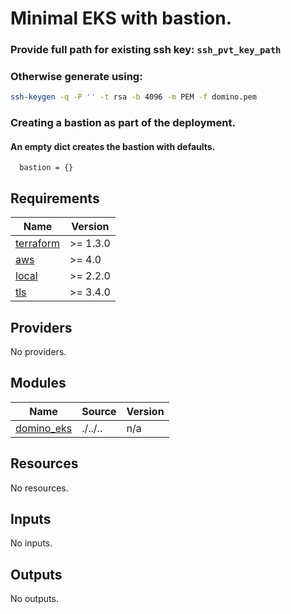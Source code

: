 # Minimal EKS with bastion.

### Provide full path for existing ssh key:  `ssh_pvt_key_path`
### Otherwise generate using:

```bash
ssh-keygen -q -P '' -t rsa -b 4096 -m PEM -f domino.pem
```
### Creating a bastion as part of the deployment.
#### An empty dict creates the bastion with defaults.
```hcl
  bastion = {}
```

<!-- BEGINNING OF PRE-COMMIT-TERRAFORM DOCS HOOK -->
## Requirements

| Name | Version |
|------|---------|
| <a name="requirement_terraform"></a> [terraform](#requirement\_terraform) | >= 1.3.0 |
| <a name="requirement_aws"></a> [aws](#requirement\_aws) | >= 4.0 |
| <a name="requirement_local"></a> [local](#requirement\_local) | >= 2.2.0 |
| <a name="requirement_tls"></a> [tls](#requirement\_tls) | >= 3.4.0 |

## Providers

No providers.

## Modules

| Name | Source | Version |
|------|--------|---------|
| <a name="module_domino_eks"></a> [domino\_eks](#module\_domino\_eks) | ./../.. | n/a |

## Resources

No resources.

## Inputs

No inputs.

## Outputs

No outputs.
<!-- END OF PRE-COMMIT-TERRAFORM DOCS HOOK -->
